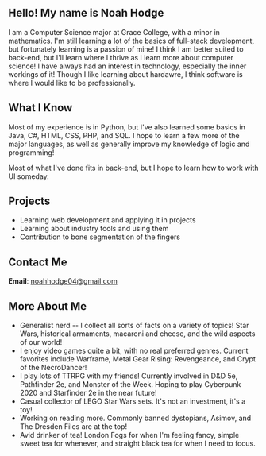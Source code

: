 ## Hello! My name is Noah Hodge
I am a Computer Science major at Grace College, with a minor in mathematics. I'm still learning a lot of the basics of full-stack development, but fortunately learning is a passion of mine! I think I am better suited to back-end, but I'll learn where I thrive as I learn more about computer science! I have always had an interest in technology, especially the inner workings of it! Though I like learning about hardawre, I think software is where I would like to be professionally.

## What I Know
Most of my experience is in Python, but I've also learned some basics in Java, C#, HTML, CSS, PHP, and SQL. I hope to learn a few more of the major languages, as well as generally improve my knowledge of logic and programming!

Most of what I've done fits in back-end, but I hope to learn how to work with UI someday.

## Projects
- Learning web development and applying it in projects
- Learning about industry tools and using them
- Contribution to bone segmentation of the fingers

## Contact Me
**Email**: noahhodge04@gmail.com

## More About Me
- Generalist nerd -- I collect all sorts of facts on a variety of topics! Star Wars, historical armaments, macaroni and cheese, and the wild aspects of our world!
- I enjoy video games quite a bit, with no real preferred genres. Current favorites include Warframe, Metal Gear Rising: Revengeance, and Crypt of the NecroDancer!
- I play lots of TTRPG with my friends! Currently involved in D&D 5e, Pathfinder 2e, and Monster of the Week. Hoping to play Cyberpunk 2020 and Starfinder 2e in the near future!
- Casual collector of LEGO Star Wars sets. It's not an investment, it's a toy!
- Working on reading more. Commonly banned dystopians, Asimov, and The Dresden Files are at the top!
- Avid drinker of tea! London Fogs for when I'm feeling fancy, simple sweet tea for whenever, and straight black tea for when I need to focus.
